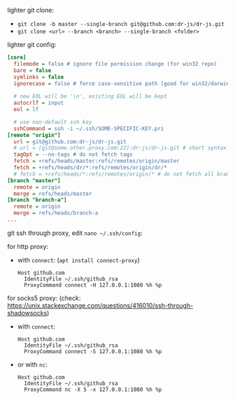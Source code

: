 lighter git clone: 
- `git clone -b master --single-branch git@github.com:dr-js/dr-js.git`
- `git clone <url> --branch <branch> --single-branch <folder>`

lighter git config:
```ini
[core]
  filemode = false # ignore file permission change (for win32 repo)
  bare = false
  symlinks = false
  ignorecase = false # force case-sensitive path (good for win32/darwin repo)
  
  # new EOL will be '\n', existing EOL will be kept
  autocrlf = input
  eol = lf

  # use non-default ssh key
  sshCommand = ssh -i ~/.ssh/SOME-SPECIFIC-KEY.pri 
[remote "origin"]
  url = git@github.com:dr-js/dr-js.git
  # url = [git@some.other.proxy.com:22]:dr-js/dr-js.git # short syntax for adding port
  tagOpt = --no-tags # do not fetch tags
  fetch = +refs/heads/master:refs/remotes/origin/master
  fetch = +refs/heads/dr/*:refs/remotes/origin/dr/*
  # fetch = +refs/heads/*:refs/remotes/origin/* # do not fetch all branches
[branch "master"]
  remote = origin
  merge = refs/heads/master
[branch "branch-a"]
  remote = origin
  merge = refs/heads/branch-a
...
```

git ssh through proxy, edit `nano ~/.ssh/config`:

for http proxy: 
- with `connect`: (`apt install connect-proxy`)
    ```shell script
    Host github.com
      IdentityFile ~/.ssh/github_rsa
      ProxyCommand connect -H 127.0.0.1:1080 %h %p
    ```

for socks5 proxy: (check: https://unix.stackexchange.com/questions/416010/ssh-through-shadowsocks)
- with `connect`:
    ```shell script
    Host github.com
      IdentityFile ~/.ssh/github_rsa
      ProxyCommand connect -S 127.0.0.1:1080 %h %p
    ```
- or with `nc`:
    ```shell script
    Host github.com
      IdentityFile ~/.ssh/github_rsa
      ProxyCommand nc -X 5 -x 127.0.0.1:1080 %h %p
    ```
